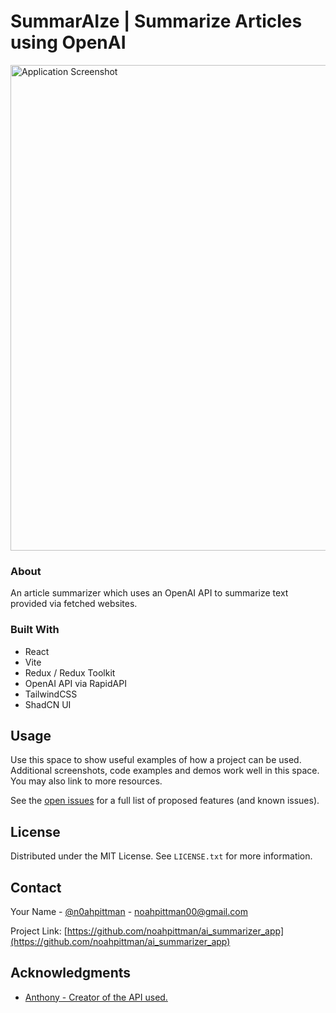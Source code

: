 # SummarAIze | Summarize Articles using OpenAI
<img width="777" alt="Application Screenshot" src="https://github.com/noahpittman/ai_summarizer_app/assets/102493385/74f07771-f53f-4849-9ff2-6006deb6604a">

### About

An article summarizer which uses an OpenAI API to summarize text provided via fetched websites.

### Built With

- React
- Vite
- Redux / Redux Toolkit
- OpenAI API via RapidAPI
- TailwindCSS
- ShadCN UI

## Usage

Use this space to show useful examples of how a project can be used. Additional screenshots, code examples and demos work well in this space. You may also link to more resources.

See the [open issues](https://github.com/noahpittman/ai_summarizer_app/issues) for a full list of proposed features (and known issues).

## License

Distributed under the MIT License. See `LICENSE.txt` for more information.

## Contact

Your Name - [@n0ahpittman](https://twitter.com/n0ahpittman) - noahpittman00@gmail.com

Project Link: [https://github.com/noahpittman/ai_summarizer_app](https://github.com/noahpittman/ai_summarizer_app)


## Acknowledgments

- [Anthony - Creator of the API used.](https://rapidapi.com/user/restyler)
